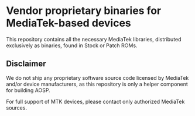 # Vendor proprietary binaries for MediaTek-based devices

This repository contains all the necessary MediaTek libraries, distributed exclusively as binaries, found in Stock or Patch ROMs.

## Disclaimer
We do not ship any proprietary software source code licensed by MediaTek and/or device manufacturers, as this repository is only a helper component for building AOSP.

For full support of MTK devices, please contact only authorized MediaTek sources. 

